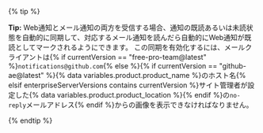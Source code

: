 {% tip %}

**Tip:** Web通知とメール通知の両方を受信する場合、通知の既読あるいは未読状態を自動的に同期して、対応するメール通知を読んだら自動的にWeb通知が既読としてマークされるようにできます。 この同期を有効化するには、メールクライアントは{% if currentVersion == "free-pro-team@latest" %}`notifications@github.com`{% else %}{% if currentVersion == "github-ae@latest" %}{% data variables.product.product_name %}のホスト名{% elsif enterpriseServerVersions contains currentVersion %}サイト管理者が設定した{% data variables.product.product_location %}{% endif %}の`no-reply`メールアドレス{% endif %}からの画像を表示できなければなりません。

{% endtip %}
